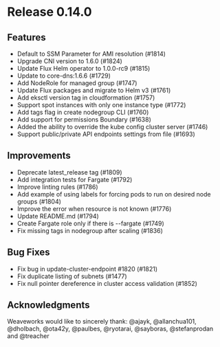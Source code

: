 # Release 0.14.0

## Features


- Default to SSM Parameter for AMI resolution (#1814)
- Upgrade CNI version to 1.6.0 (#1824)
- Update Flux Helm operator to 1.0.0-rc9 (#1815)
- Update to core-dns:1.6.6 (#1729)
- Add NodeRole for managed group (#1747)
- Update Flux packages and migrate to Helm v3 (#1761)
- Add eksctl version tag in cloudformation (#1757)
- Support spot instances with only one instance type (#1772)
- Add tags flag in create nodegroup CLI (#1760)
- Add support for permissions Boundary (#1638)
- Added the ability to override the kube config cluster server (#1746)
- Support public/private API endpoints settings from file (#1693)

## Improvements

- Deprecate latest_release tag (#1809)
- Add integration tests for Fargate (#1792)
- Improve linting rules (#1786)
- Add example of using labels for forcing pods to run on desired node groups (#1804)
- Improve the error when resource is not known (#1776)
- Update README.md (#1794)
- Create Fargate role only if there is --fargate (#1749)
- Fix missing tags in nodegroup after scaling (#1836)

## Bug Fixes

- Fix bug in update-cluster-endpoint #1820 (#1821)
- Fix duplicate listing of subnets (#1477)
- Fix null pointer dereference in cluster access validation (#1852)

## Acknowledgments
Weaveworks would like to sincerely thank:
@ajayk, @allanchua101,  @dholbach,   @ota42y, @paulbes, @ryotarai, @sayboras, @stefanprodan and @treacher
